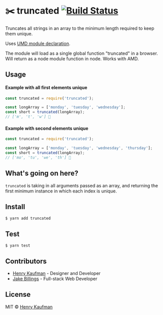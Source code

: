 # ✂️ truncated [![Build Status](https://travis-ci.org/hcjk/truncated.svg?branch=master)](https://travis-ci.org/hcjk/truncated)

Truncates all strings in an array to the minimum length required to keep them unique.

Uses [UMD module declaration](https://github.com/umdjs/umd/blob/master/templates/returnExports.js).

The module will load as a single global function "truncated" in a browser. Will return as a node module function in node. Works with AMD.

## Usage

#### Example with all first elements unique

```javascript
const truncated = require('truncated');

const longArray = ['monday', 'tuesday', 'wednesday'];
const short = truncated(longArray);
// ['m', 't', 'w'] 🙌
```

#### Example with second elements unique

```javascript
const truncated = require('truncated');

const longArray = ['monday', 'tuesday', 'wednesday', 'thursday'];
const short = truncated(longArray);
// ['mo', 'tu', 'we', 'th'] 🙌
```

## What's going on here?

`truncated` is taking in all arguments passed as an array, and returning the first minimum instance in which each index is unique.

## Install

```shell
$ yarn add truncated
```

## Test

```shell
$ yarn test
```

## Contributors
- [Henry Kaufman](https://henrykaufman.me) - Designer and Developer
- [Jake Billings](https://jakebillings.com) - Full-stack Web Developer

## License

MIT © [Henry Kaufman](https://github.com/hcjk>)